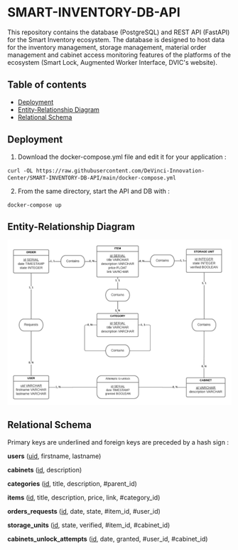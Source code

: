 # SMART-INVENTORY-DB-API

This repository contains the database (PostgreSQL) and REST API (FastAPI) for the Smart Inventory ecosystem. 
The database is designed to host data for the inventory management, storage management, material order management and cabinet access monitoring features of the platforms of the ecosystem (Smart Lock, Augmented Worker Interface, DVIC's website).

## Table of contents
- [Deployment](#deployment)
- [Entity-Relationship Diagram](#entity-relationship-diagram)
- [Relational Schema](#relational-schema)

## Deployment
 1. Download the docker-compose.yml file and edit it for your application :
 ```
 curl -OL https://raw.githubusercontent.com/DeVinci-Innovation-Center/SMART-INVENTORY-DB-API/main/docker-compose.yml
 ```
 2. From the same directory, start the API and DB with :
 ```
 docker-compose up
 ```
## Entity-Relationship Diagram

![ERD](Docs/SI_ERD_Diagram.png)

## Relational Schema

Primary keys are underlined and foreign keys are preceded by a hash sign :

**users** (<ins>uid</ins>, firstname, lastname)

**cabinets** (<ins>id</ins>, description)

**categories** (<ins>id</ins>, title, description, #parent_id)

**items** (<ins>id</ins>, title, description, price, link, #category_id)

**orders_requests** (<ins>id</ins>, date, state, #item_id, #user_id)

**storage_units** (<ins>id</ins>, state, verified, #item_id, #cabinet_id)

**cabinets_unlock_attempts** (<ins>id</ins>, date, granted, #user_id, #cabinet_id) 
